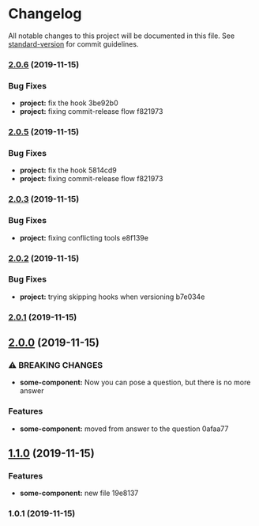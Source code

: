 # Changelog

All notable changes to this project will be documented in this file. See [standard-version](https://github.com/conventional-changelog/standard-version) for commit guidelines.

### [2.0.6](///compare/v2.0.4...v2.0.6) (2019-11-15)


### Bug Fixes

* **project:** fix the hook 3be92b0
* **project:** fixing commit-release flow f821973

### [2.0.5](///compare/v2.0.4...v2.0.5) (2019-11-15)


### Bug Fixes

* **project:** fix the hook 5814cd9
* **project:** fixing commit-release flow f821973

### [2.0.3](///compare/v2.0.2...v2.0.3) (2019-11-15)


### Bug Fixes

* **project:** fixing conflicting tools e8f139e

### [2.0.2](///compare/v2.0.1...v2.0.2) (2019-11-15)


### Bug Fixes

* **project:** trying skipping hooks when versioning b7e034e

### [2.0.1](///compare/v2.0.0...v2.0.1) (2019-11-15)

## [2.0.0](///compare/v1.1.0...v2.0.0) (2019-11-15)


### ⚠ BREAKING CHANGES

* **some-component:** Now you can pose a question, but there is no more answer

### Features

* **some-component:** moved from answer to the question 0afaa77

## [1.1.0](///compare/v1.0.1...v1.1.0) (2019-11-15)


### Features

* **some-component:** new file 19e8137

### 1.0.1 (2019-11-15)
